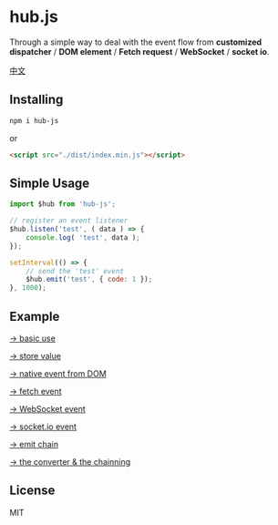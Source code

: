 # hub.js

Through a simple way to deal with the event flow from **customized dispatcher** / **DOM element** / **Fetch request** / **WebSocket** / **socket io**.

[中文](./README.zh-CN.md)

## Installing

```sh
npm i hub-js
```

or

```html
<script src="./dist/index.min.js"></script>
```

## Simple Usage

```js
import $hub from 'hub-js';

// register an event listener
$hub.listen('test', ( data ) => {
    console.log( 'test', data );
});

setInterval(() => {
    // send the 'test' event
    $hub.emit('test', { code: 1 });
}, 1000);
```

## Example

[→ basic use](https://github.com/yyued/hub.js/blob/master/example/basic_use.html)

[→ store value](https://github.com/yyued/hub.js/blob/master/example/store_value.html)

[→ native event from DOM](https://github.com/yyued/hub.js/blob/master/example/native_event_from_dom.html)

[→ fetch event](https://github.com/yyued/hub.js/blob/master/example/fetch_event.html)

[→ WebSocket event](https://github.com/yyued/hub.js/blob/master/example/websocket_event.html)

[→ socket.io event](https://github.com/yyued/hub.js/blob/master/example/socket_io_event.html)

[→ emit chain](https://github.com/yyued/hub.js/blob/master/example/emit_chain.html)

[→ the converter & the chainning](https://github.com/yyued/hub.js/blob/master/example/converter_chaining.html)


## License

MIT
